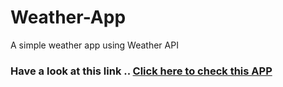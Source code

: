 # Weather-App
A simple weather app using Weather API
### Have a look at this link .. [Click here to check this APP](http://htmlpreview.github.com/?https://github.com/pavanisadineni/Weather-App/master/public/index.html)
